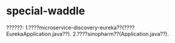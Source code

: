 # special-waddle
??????:
1.????microservice-discovery-eureka??(????EurekaApplication.java??).
2.????sinopharm??(Application.java??).